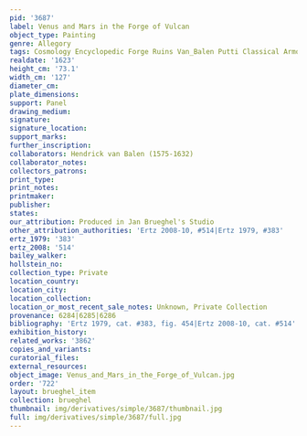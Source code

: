 ```yaml
---
pid: '3687'
label: Venus and Mars in the Forge of Vulcan
object_type: Painting
genre: Allegory
tags: Cosmology Encyclopedic Forge Ruins Van_Balen Putti Classical Armor
realdate: '1623'
height_cm: '73.1'
width_cm: '127'
diameter_cm: 
plate_dimensions: 
support: Panel
drawing_medium: 
signature: 
signature_location: 
support_marks: 
further_inscription: 
collaborators: Hendrick van Balen (1575-1632)
collaborator_notes: 
collectors_patrons: 
print_type: 
print_notes: 
printmaker: 
publisher: 
states: 
our_attribution: Produced in Jan Brueghel's Studio
other_attribution_authorities: 'Ertz 2008-10, #514|Ertz 1979, #383'
ertz_1979: '383'
ertz_2008: '514'
bailey_walker: 
hollstein_no: 
collection_type: Private
location_country: 
location_city: 
location_collection: 
location_or_most_recent_sale_notes: Unknown, Private Collection
provenance: 6284|6285|6286
bibliography: 'Ertz 1979, cat. #383, fig. 454|Ertz 2008-10, cat. #514'
exhibition_history: 
related_works: '3862'
copies_and_variants: 
curatorial_files: 
external_resources: 
object_image: Venus_and_Mars_in_the_Forge_of_Vulcan.jpg
order: '722'
layout: brueghel_item
collection: brueghel
thumbnail: img/derivatives/simple/3687/thumbnail.jpg
full: img/derivatives/simple/3687/full.jpg
---
```

